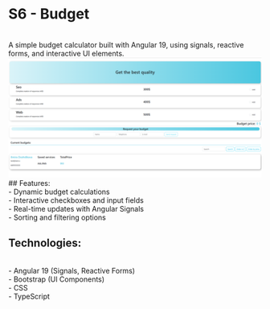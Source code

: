 # S6 - Budget
<br>
A simple budget calculator built with Angular 19, using signals, reactive forms, and interactive UI elements.
<br>
<img src="https://github.com/Ilmira83/Sprint6-Budget/raw/main/public/assets/Screenshot.png" width="600">
<br>
## Features:
<br>
- Dynamic budget calculations
<br>
- Interactive checkboxes and input fields
<br>
- Real-time updates with Angular Signals
<br>
- Sorting and filtering options
<br>

## Technologies:
<br>
- Angular 19 (Signals, Reactive Forms)
<br>
- Bootstrap (UI Components)
<br>
- CSS
<br>
- TypeScript
  







 
 
